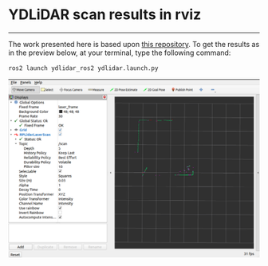 # YDLiDAR scan results in rviz
---

The work presented here is based upon [this repository](https://github.com/YDLIDAR/ydlidar_ros2_driver). To get the results as in the preview below, at your terminal, type the following command:

```zsh
ros2 launch ydlidar_ros2 ydlidar.launch.py
```

![Preview](imgs/scan-ydlidar.png)
